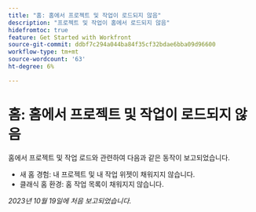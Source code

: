 ```yaml
---
title: "홈: 홈에서 프로젝트 및 작업이 로드되지 않음"
description: "프로젝트 및 작업이 홈에서 로드되지 않음"
hidefromtoc: true
feature: Get Started with Workfront
source-git-commit: ddbf7c294a044ba84f35cf32bdae6bba09d96600
workflow-type: tm+mt
source-wordcount: '63'
ht-degree: 6%

---
```



# 홈: 홈에서 프로젝트 및 작업이 로드되지 않음

홈에서 프로젝트 및 작업 로드와 관련하여 다음과 같은 동작이 보고되었습니다.

* 새 홈 경험: 내 프로젝트 및 내 작업 위젯이 채워지지 않습니다.
* 클래식 홈 환경: 홈 작업 목록이 채워지지 않습니다.

_2023년 10월 19일에 처음 보고되었습니다._
